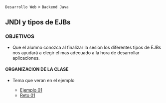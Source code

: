 
`Desarrollo Web` > `Backend Java`

##  JNDI y tipos de EJBs 

### OBJETIVOS 

- Que el alumno conozca al finalizar la sesion los diferentes tipos de EJBs nos ayudará a elegir el mas adecuado a la hora de desarrollar aplicaciones.

#### ORGANIZACION DE LA CLASE 

- Tema que veran en el ejemplo

	- [Ejemplo 01](Ejemplo-01)
	- [Reto 01](Reto-01)


